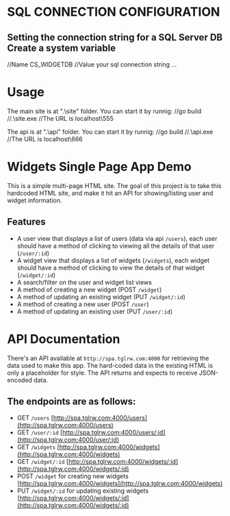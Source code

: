 # SQL CONNECTION CONFIGURATION
Setting the connection string for a SQL Server DB
Create a system variable 
------------------------
//Name CS_WIDGETDB
//Value your sql connection string 
...

# Usage
The main site is at ".\site\" folder. You can start it by runnig:
//go build
//.\site.exe
//The URL is localhost\555

The api is at ".\api\" folder. You can start it by runnig:
//go build
//.\api.exe
//The URL is localhost\666

# Widgets Single Page App Demo
This is a simple multi-page HTML site. The goal of this project is to take this hardcoded HTML site, and make it hit an API for showing/listing user and widget information. 

## Features
- A user view that displays a list of users (data via api `/users`), each user should have a method of clicking to viewing all the details of that user (`/user/:id`)
- A widget view that displays a list of widgets (`/widgets`), each widget should have a method of clicking to view the details of that widget (`/widget/:id`)
- A search/filter on the user and widget list views
- A method of creating a new widget (POST `/widget`)
- A method of updating an existing widget (PUT `/widget/:id`)
- A method of creating a new user (POST `/user`)
- A method of updating an existing user (PUT `/user/:id`)


# API Documentation
There's an API available at `http://spa.tglrw.com:4000` for retrieving the data used to make this app. The hard-coded data in the existing HTML is only a placeholder for style. The API returns and expects to receive JSON-encoded data.


## The endpoints are as follows:
- GET `/users` [http://spa.tglrw.com:4000/users](http://spa.tglrw.com:4000/users)
- GET `/user/:id` [http://spa.tglrw.com:4000/users/:id](http://spa.tglrw.com:4000/user/:id)
- GET `/widgets` [http://spa.tglrw.com:4000/widgets](http://spa.tglrw.com:4000/widgets)
- GET `/widget/:id` [http://spa.tglrw.com:4000/widgets/:id](http://spa.tglrw.com:4000/widgets/:id)
- POST `/widget` for creating new widgets [http://spa.tglrw.com:4000/widgets](http://spa.tglrw.com:4000/widgets)
- PUT `/widget/:id` for updating existing widgets [http://spa.tglrw.com:4000/widgets/:id](http://spa.tglrw.com:4000/widgets/:id)

